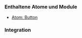 ### Enthaltene Atome und Module
* [Atom: Button](../../atoms/button/button.html)

### Integration


